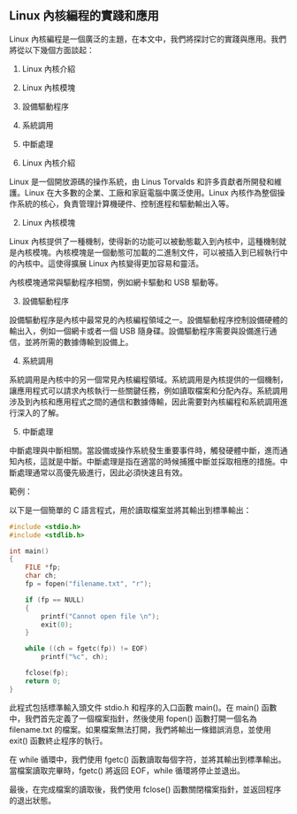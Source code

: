 ## Linux 內核編程的實踐和應用

Linux 內核編程是一個廣泛的主題，在本文中，我們將探討它的實踐與應用。我們將從以下幾個方面談起：

1. Linux 內核介紹
2. Linux 內核模塊
3. 設備驅動程序
4. 系統調用
5. 中斷處理

1. Linux 內核介紹

Linux 是一個開放源碼的操作系統，由 Linus Torvalds 和許多貢獻者所開發和維護。Linux 在大多數的企業、工廠和家庭電腦中廣泛使用。Linux 內核作為整個操作系統的核心，負責管理計算機硬件、控制進程和驅動輸出入等。

2. Linux 內核模塊

Linux 內核提供了一種機制，使得新的功能可以被動態載入到內核中，這種機制就是內核模塊。內核模塊是一個動態可加載的二進制文件，可以被插入到已經執行中的內核中。這使得擴展 Linux 內核變得更加容易和靈活。

內核模塊通常與驅動程序相關，例如網卡驅動和 USB 驅動等。

3. 設備驅動程序

設備驅動程序是內核中最常見的內核編程領域之一。設備驅動程序控制設備硬體的輸出入，例如一個網卡或者一個 USB 隨身碟。設備驅動程序需要與設備進行通信，並將所需的數據傳輸到設備上。

4. 系統調用

系統調用是內核中的另一個常見內核編程領域。系統調用是內核提供的一個機制，讓應用程式可以請求內核執行一些關鍵任務，例如讀取檔案和分配內存。系統調用涉及到內核和應用程式之間的通信和數據傳輸，因此需要對內核編程和系統調用進行深入的了解。

5. 中斷處理

中斷處理與中斷相關。當設備或操作系統發生重要事件時，觸發硬體中斷，進而通知內核，這就是中斷。中斷處理是指在適當的時候捕獲中斷並採取相應的措施。中斷處理通常以高優先級進行，因此必須快速且有效。

範例：

以下是一個簡單的 C 語言程式，用於讀取檔案並將其輸出到標準輸出：

```c
#include <stdio.h>
#include <stdlib.h>

int main()
{
    FILE *fp;
    char ch;
    fp = fopen("filename.txt", "r");

    if (fp == NULL)
    {
        printf("Cannot open file \n");
        exit(0);
    }

    while ((ch = fgetc(fp)) != EOF)
        printf("%c", ch);

    fclose(fp);
    return 0;
}
```

此程式包括標準輸入頭文件 stdio.h 和程序的入口函數 main()。在 main() 函數中，我們首先定義了一個檔案指針，然後使用 fopen() 函數打開一個名為 filename.txt 的檔案。如果檔案無法打開，我們將輸出一條錯誤消息，並使用 exit() 函數終止程序的執行。

在 while 循環中，我們使用 fgetc() 函數讀取每個字符，並將其輸出到標準輸出。當檔案讀取完畢時，fgetc() 將返回 EOF，while 循環將停止並退出。

最後，在完成檔案的讀取後，我們使用 fclose() 函數關閉檔案指針，並返回程序的退出狀態。